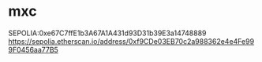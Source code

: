 # mxc


SEPOLIA:0xe67C7ffE1b3A67A1A431d93D31b39E3a14748889
https://sepolia.etherscan.io/address/0xf9CDe03EB70c2a988362e4e4Fe999F0456aa77B5